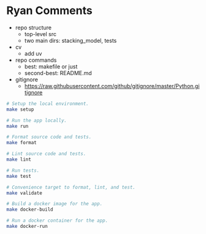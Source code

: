 # Ryan Comments
- repo structure
    - top-level src
    - two main dirs: stacking_model, tests
- cv
    - add uv
- repo commands
    - best: makefile or just
    - second-best: README.md
- gitignore
    - https://raw.githubusercontent.com/github/gitignore/master/Python.gitignore

```bash
# Setup the local environment.
make setup

# Run the app locally.
make run

# Format source code and tests.
make format

# Lint source code and tests.
make lint

# Run tests.
make test

# Convenience target to format, lint, and test.
make validate

# Build a docker image for the app.
make docker-build

# Run a docker container for the app.
make docker-run
```